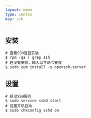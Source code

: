 ```yaml
---
layout: memo
type: centos
key: ssh
---
```


## 安装

```shell
# 查看SSH是否安装
$ rpm -qa | grep ssh
# 若没有安装，输入以下命令安装
$ sudo yum install -y openssh-server
```

## 设置

```shell
# 启动SSH服务
$ sudo service sshd start
# 设置开机启动
$ sudo chkconfig sshd on
```
